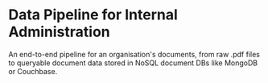 # Data Pipeline for Internal Administration
An end-to-end pipeline for an organisation's documents, 
from raw .pdf files to queryable document data stored in 
NoSQL document DBs like MongoDB or Couchbase.